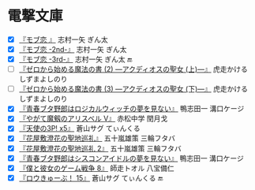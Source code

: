 # 電撃文庫

* [x] [『モブ恋 』](http://www.amazon.co.jp/dp/4048668095/) 志村一矢 ぎん太
* [x] [『モブ恋 -2nd-』](http://www.amazon.co.jp/dp/4048669450/) 志村一矢 ぎん太
* [x] [『モブ恋 -3rd-』](http://www.amazon.co.jp/dp/4048650601/) 志村一矢 ぎん太 :end:
* [ ] [『ゼロから始める魔法の書 (2) ―アクディオスの聖女 (上)―』](http://www.amazon.co.jp/dp/4048666495/) 虎走かける しずまよしのり
* [ ] [『ゼロから始める魔法の書 (3) ―アクディオスの聖女 (下)―』](http://www.amazon.co.jp/dp/4048692569/) 虎走かける しずまよしのり
* [x] [『青春ブタ野郎はロジカルウィッチの夢を見ない』](http://www.amazon.co.jp/dp/4048691734/) 鴨志田一 溝口ケージ
* [x] [『やがて魔剱のアリスベル V』](http://www.amazon.co.jp/dp/4048690430/) 赤松中学 閏月戈
* [x] [『天使の3P! x5』](http://www.amazon.co.jp/dp/4048692571/) 蒼山サグ てぃんくる
* [x] [『花屋敷澄花の聖地巡礼』](http://www.amazon.co.jp/dp/4048917455/) 五十嵐雄策 三輪フタバ
* [x] [『花屋敷澄花の聖地巡礼 2』](http://www.amazon.co.jp/dp/4048660297/) 五十嵐雄策 三輪フタバ
* [x] [『青春ブタ野郎はシスコンアイドルの夢を見ない』](http://www.amazon.co.jp/dp/4048651356/) 鴨志田一 溝口ケージ
* [x] [『僕と彼女のゲーム戦争 8』](http://www.amazon.co.jp/dp/4048651318/) 師走トオル 八宝備仁
* [x] [『ロウきゅーぶ！ 15』](http://www.amazon.co.jp/dp/4048651929/) 蒼山サグ てぃんくる :end:
